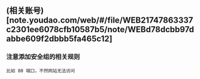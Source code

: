 (相关账号)[note.youdao.com/web/#/file/WEB21747863337c2301ee6078cfb10587b5/note/WEBd78dcbb97dabbe609f2dbbb5fa465c12] 
----
### 注意添加安全组的相关规则

```
比如 80 端口，不然网站无法访问
```
